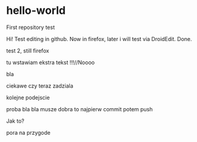 # hello-world
First repository test


Hi! Test editing in github. Now in firefox, later i will test via DroidEdit.
Done.

test 2, still firefox

tu wstawiam ekstra tekst !!!//Noooo

bla

ciekawe czy teraz zadziala

kolejne podejscie

proba bla bla musze
dobra to najpierw commit potem push

Jak to?

pora na przygode
